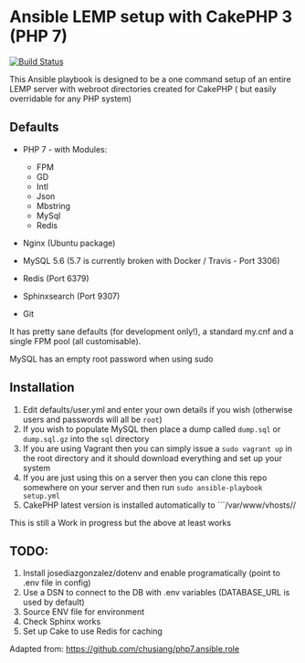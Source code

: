 # Ansible LEMP setup with CakePHP 3 (PHP 7)

[![Build Status](https://travis-ci.org/voycey/cakephp-ansible.svg?branch=master)](https://travis-ci.org/voycey/cakephp-ansible)

This Ansible playbook is designed to be a one command setup of an entire LEMP server with webroot directories created for CakePHP ( but easily overridable for any PHP system)

## Defaults
* PHP 7 - with Modules:
  * FPM
  * GD
  * Intl
  * Json
  * Mbstring
  * MySql
  * Redis

* Nginx (Ubuntu package)
* MySQL 5.6 (5.7 is currently broken with Docker / Travis - Port 3306)
* Redis (Port 6379)
* Sphinxsearch (Port 9307)
* Git

It has pretty sane defaults (for development only!), a standard my.cnf and a single FPM pool (all customisable).

MySQL has an empty root password when using sudo

## Installation

1. Edit defaults/user.yml and enter your own details if you wish (otherwise users and passwords will all be  ```root```)
2. If you wish to populate MySQL then place a dump called ```dump.sql``` or ```dump.sql.gz``` into the ```sql``` directory
2. If you are using Vagrant then you can simply issue a ```sudo vagrant up``` in the root directory and it should download everything and set up your system
3. If you are just using this on a server then you can clone this repo somewhere on your server and then run ```sudo ansible-playbook setup.yml```
4. CakePHP latest version is installed automatically to ```/var/www/vhosts/<domain>/


This is still a Work in progress but the above at least works

## TODO:

1. Install josediazgonzalez/dotenv and enable programatically (point to .env file in config)
2. Use a DSN to connect to the DB with .env variables (DATABASE_URL is used by default)
3. Source ENV file for environment
4. Check Sphinx works
5. Set up Cake to use Redis for caching

Adapted from: https://github.com/chusiang/php7.ansible.role